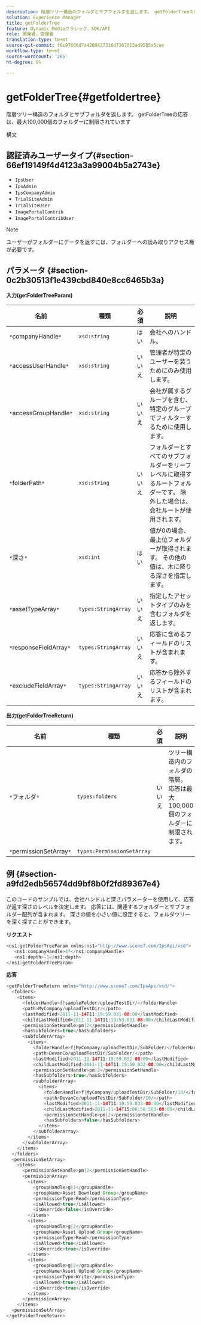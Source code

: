 ```yaml
---
description: 階層ツリー構造のフォルダとサブフォルダを返します。 getFolderTreeの応答は、最大100,000個のフォルダーに制限されています
solution: Experience Manager
title: getFolderTree
feature: Dynamic Mediaクラシック，SDK/API
role: 開発者，管理者
translation-type: tm+mt
source-git-commit: f6c97606d7a4209427316d7367013ad9585a5cae
workflow-type: tm+mt
source-wordcount: '265'
ht-degree: 9%

---
```



# getFolderTree{#getfoldertree}

階層ツリー構造のフォルダとサブフォルダを返します。 getFolderTreeの応答は、最大100,000個のフォルダーに制限されています

構文

## 認証済みユーザータイプ{#section-66ef19149f4d4123a3a99004b5a2743e}

* `IpsUser`
* `IpsAdmin`
* `IpsCompanyAdmin`
* `TrialSiteAdmin`
* `TrialSiteUser`
* `ImagePortalContrib`
* `ImagePortalContribUser`

>[!NOTE]
>
>ユーザーがフォルダーにデータを返すには、フォルダーへの読み取りアクセス権が必要です。

## パラメータ {#section-0c2b30513f1e439cbd840e8cc6465b3a}

**入力(getFolderTreeParam)**

| 名前 | 種類 | 必須 | 説明 |
|---|---|---|---|
| `*`companyHandle`*` | `xsd:string` | はい | 会社へのハンドル。 |
| `*`accessUserHandle`*` | `xsd:string` | いいえ | 管理者が特定のユーザーを装うためにのみ使用します。 |
| `*`accessGroupHandle`*` | `xsd:string` | いいえ | 会社が属するグループを含む、特定のグループでフィルターするために使用します。 |
| `*`folderPath`*` | `xsd:string` | いいえ | フォルダーとすべてのサブフォルダーをリーフレベルに取得するルートフォルダーです。 除外した場合は、会社ルートが使用されます。 |
| `*`深さ`*` | `xsd:int` | はい | 値が0の場合、最上位フォルダーが取得されます。 その他の値は、木に降りる深さを指定します。 |
| `*`assetTypeArray`*` | `types:StringArray` | いいえ | 指定したアセットタイプのみを含むフォルダを返します。 |
| `*`responseFieldArray`*` | `types:StringArray` | いいえ | 応答に含めるフィールドのリストが含まれます。 |
| `*`excludeFieldArray`*` | `types:StringArray` | いいえ | 応答から除外するフィールドのリストが含まれます。 |

**出力(getFolderTreeReturn)**

| 名前 | 種類 | 必須 | 説明 |
|---|---|---|---|
| `*`フォルダ`*` | `types:folders` | いいえ | ツリー構造内のフォルダの階層。 応答は最大100,000個のフォルダーに制限されます。 |
| `*`permissionSetArray`*` | `types:PermissionSetArray` |  |  |

## 例 {#section-a9fd2edb56574dd9bf8b0f2fd89367e4}

このコードのサンプルでは、会社ハンドルと深さパラメーターを使用して、応答が返す深さのレベルを決定します。 応答には、関連するフォルダーとサブフォルダー配列が含まれます。 深さの値を小さい値に設定すると、フォルダツリーを深く探すことができます。

**リクエスト**

```java
<ns1:getFolderTreeParam xmlns:ns1="http://www.scene7.com/IpsApi/xsd">
   <ns1:companyHandle>47</ns1:companyHandle>
   <ns1:depth>-1</ns1:depth>
</ns1:getFolderTreeParam>
```

**応答**

```java
<getFolderTreeReturn xmlns="http://www.scene7.com/IpsApi/xsd/">
  <folders>
    <items>
      <folderHandle>f|sampleFolder/uploadTestDir/</folderHandle>
      <path>MyCompany/uploadTestDir/</path>
      <lastModified>2011-11-14T11:19:59.031-08:00</lastModified>
      <childLastModified>2011-11-14T11:19:59.031-08:00</childLastModified>
      <permissionSetHandle>pm|2</permissionSetHandle>
      <hasSubfolders>true</hasSubfolders>
      <subfolderArray>
        <items>
          <folderHandle>f|MyCompany/uploadTestDir/SubFolder/</folderHandle>
          <path>DevanCo/uploadTestDir/SubFolder/</path>
          <lastModified>2011-11-14T11:19:59.032-08:00</lastModified>
          <childLastModified>2011-11-14T11:19:59.032-08:00</childLastModified>
          <permissionSetHandle>pm|2</permissionSetHandle>
          <hasSubfolders>true</hasSubfolders>
          <subfolderArray>
            <items>
              <folderHandle>f|MyCompany/uploadTestDir/SubFolder/10/</folderHandle>
              <path>DevanCo/uploadTestDir/SubFolder/10/</path>
              <lastModified>2011-11-14T11:19:59.033-08:00</lastModified>
              <childLastModified>2011-11-14T15:06:58.563-08:00</childLastModified>
              <permissionSetHandle>pm|2</permissionSetHandle>
              <hasSubfolders>false</hasSubfolders>
            </items>
          </subfolderArray>
        </items>
      </subfolderArray>
    </items>
  </folders>
  <permissionSetArray>
    <items>
      <permissionSetHandle>pm|2</permissionSetHandle>
      <permissionArray>
        <items>
          <groupHandle>g|1</groupHandle>
          <groupName>Asset Download Group</groupName>
          <permissionType>Read</permissionType>
          <isAllowed>true</isAllowed>
          <isOverride>false</isOverride>
        </items>
        <items>
          <groupHandle>g|2</groupHandle>
          <groupName>Asset Upload Group</groupName>
          <permissionType>Read</permissionType>
          <isAllowed>true</isAllowed>
          <isOverride>true</isOverride>
        </items>
        <items>
          <groupHandle>g|2</groupHandle>
          <groupName>Asset Upload Group</groupName>
          <permissionType>Write</permissionType>
          <isAllowed>true</isAllowed>
          <isOverride>true</isOverride>
        </items>
      </permissionArray>
    </items>
  <permissionSetArray>
</getFolderTreeReturn>
```

